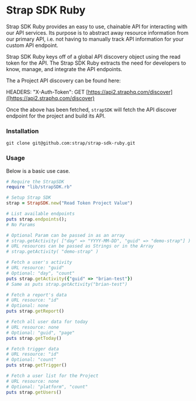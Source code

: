 # Strap SDK Ruby

Strap SDK Ruby provides an easy to use, chainable API for interacting with our
API services.  Its purpose is to abstract away resource information from
our primary API, i.e. not having to manually track API information for
your custom API endpoint.

Strap SDK Ruby keys off of a global API discovery object using the read token for the API. 
The Strap SDK Ruby extracts the need for developers to know, manage, and integrate the API endpoints.

The a Project API discovery can be found here:

HEADERS: "X-Auth-Token": 
GET [https://api2.straphq.com/discover]([https://api2.straphq.com/discover)

Once the above has been fetched, `strapSDK` will fetch the API discover
endpoint for the project and build its API.

### Installation

```
git clone git@github.com:strap/strap-sdk-ruby.git
```

### Usage

Below is a basic use case.

```ruby
# Require the StrapSDK
require "lib/strapSDK.rb"

# Setup Strap SDK
strap = StrapSDK.new("Read Token Project Value")

# List available endpoints
puts strap.endpoints();
# No Params

# Optional Param can be passed in as an array
# strap.getActivity( ["day" => "YYYY-MM-DD", "guid" => "demo-strap"] )
# URL resources can be passed as Strings or in the Array
# strap.getActivity( "demo-strap" )

# Fetch a user's activity
# URL resource: "guid"
# Optional: "day", "count"
puts strap.getActivity({"guid" => "brian-test"})
# Same as puts strap.getActivity("brian-test")

# Fetch a report's data
# URL resource: "id"
# Optional: none
puts strap.getReport()

# Fetch all user data for today
# URL resource: none
# Optional: "guid", "page"
puts strap.getToday()

# Fetch trigger data
# URL resource: "id"
# Optional: "count"
puts strap.getTrigger()

# Fetch a user list for the Project
# URL resource: none
# Optional: "platform", "count"
puts strap.getUsers()

```
